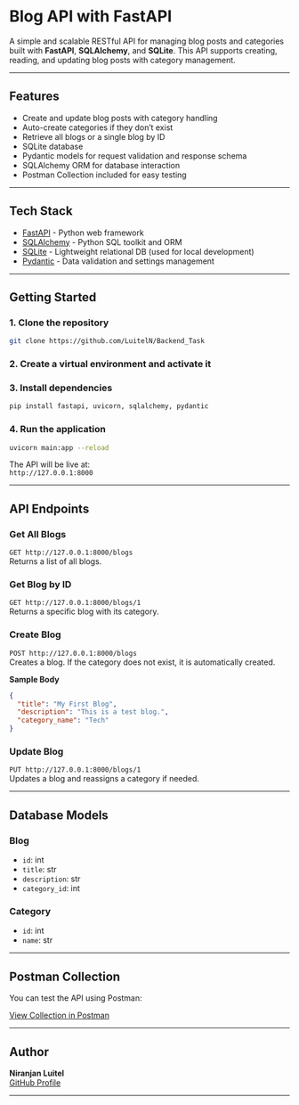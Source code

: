 #  Blog API with FastAPI

A simple and scalable RESTful API for managing blog posts and categories built with **FastAPI**, **SQLAlchemy**, and **SQLite**. This API supports creating, reading, and updating blog posts with category management.

---

##  Features

- Create and update blog posts with category handling  
- Auto-create categories if they don’t exist  
- Retrieve all blogs or a single blog by ID  
- SQLite database 
- Pydantic models for request validation and response schema
- SQLAlchemy ORM for database interaction
- Postman Collection included for easy testing

---

##  Tech Stack

- [FastAPI](https://fastapi.tiangolo.com/) - Python web framework  
- [SQLAlchemy](https://www.sqlalchemy.org/) - Python SQL toolkit and ORM  
- [SQLite](https://www.sqlite.org/) - Lightweight relational DB (used for local development)  
- [Pydantic](https://docs.pydantic.dev/) - Data validation and settings management

---

##  Getting Started

### 1. **Clone the repository**
```bash
git clone https://github.com/LuitelN/Backend_Task

```

### 2. **Create a virtual environment and activate it**

### 3. **Install dependencies**
```bash
pip install fastapi, uvicorn, sqlalchemy, pydantic

```

### 4. **Run the application**
```bash
uvicorn main:app --reload
```

The API will be live at:  
`http://127.0.0.1:8000`

---

## API Endpoints

###  Get All Blogs  
`GET http://127.0.0.1:8000/blogs
`  
Returns a list of all blogs.

### Get Blog by ID  
`GET http://127.0.0.1:8000/blogs/1`  
Returns a specific blog with its category.

### Create Blog  
`POST http://127.0.0.1:8000/blogs
`  
Creates a blog. If the category does not exist, it is automatically created.

**Sample Body**
```json
{
  "title": "My First Blog",
  "description": "This is a test blog.",
  "category_name": "Tech"
}
```

### Update Blog  
`PUT http://127.0.0.1:8000/blogs/1`  
Updates a blog and reassigns a category if needed.

---

## Database Models

### Blog
- `id`: int
- `title`: str
- `description`: str
- `category_id`: int

### Category
- `id`: int
- `name`: str

---

## Postman Collection

You can test the API using Postman:

[View Collection in Postman](https://niranjanluitel.postman.co/workspace/Niranjan-Luitel's-Workspace~55337a0f-974a-4dde-8edc-ef133caae7eb/collection/46930916-8988ef69-1f8f-4415-b0b7-7da9f51f6e43?action=share&source=collection_link&creator=46930916)

---

## Author

**Niranjan Luitel**  
 [GitHub Profile](https://github.com/LuitelN)

---
